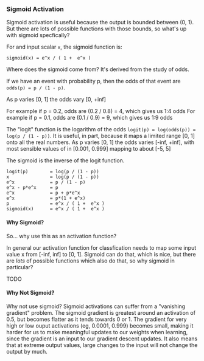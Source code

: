 ### Sigmoid Activation

Sigmoid activation is useful because the output is bounded between (0, 1). But there are lots of possible functions with those bounds, so what's up with sigmoid specfically?

For and input scalar `x`, the sigmoid function is:

```
sigmoid(x) = e^x / ( 1 +  e^x )
```

Where does the sigmoid come from? It's derived from the study of odds.

If we have an event with probability p, then the odds of that event are `odds(p) = p / (1 - p)`.

As p varies [0, 1] the odds vary [0, +inf]

For example if p = 0.2, odds are (0.2 / 0.8) = 4, which gives us 1:4 odds
For example if p = 0.1, odds are (0.1 / 0.9) = 9, which gives us 1:9 odds

The "logit" function is the logarithm of the odds `logit(p) = log(odds(p)) = log(p / (1 - p))`.
It is useful, in part, because it maps a limited range [0, 1] onto all the real numbers.
As p varies [0, 1] the odds varies [-inf, +inf], with most sensible values of in [0.001, 0.999] mapping to about [-5, 5]

The sigmoid is the  inverse of the logit function.

```
logit(p)        = log(p / (1 - p))
x               = log(p / (1 - p))
e^x             = p / (1 - p)
e^x - p*e^x     = p
e^x             = p + p*e^x
e^x             = p*(1 + e^x)
p               = e^x / ( 1 +  e^x )
sigmoid(x)      = e^x / ( 1 +  e^x )
```

#### Why Sigmoid?

So... why use this as an activation function?

In general our activation function for classfication needs to map some input value x from [-inf, inf] to [0, 1]. Sigmoid can do that, which is nice, but there are _lots_ of possible functions which also do that, so why sigmoid in particular?

TODO

#### Why Not Sigmoid?

Why not use sigmoid? Sigmoid activations can suffer from a "vanishing gradient" problem. The sigmoid gradient is greatest around an activation of 0.5, but becomes flatter as it tends towards 0 or 1. The gradient for very high or low ouput activations (eg, 0.0001, 0.999) becomes small, making it harder for us to make meaningful updates to our weights when learning, since the gradient is an input to our gradient descent updates. It also means that at extreme output values, large changes to the input will not change the output by much.
